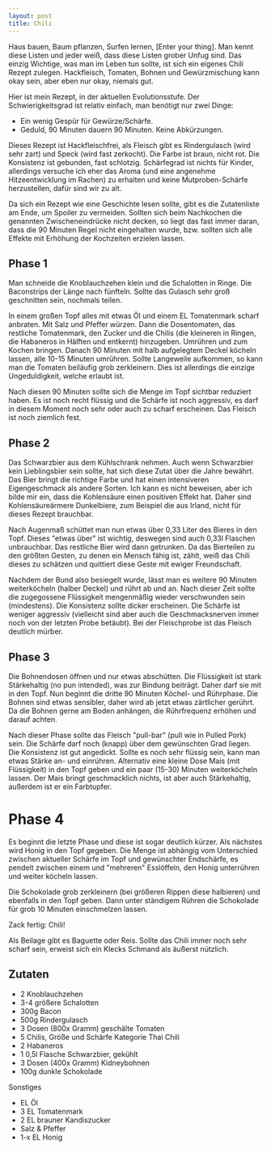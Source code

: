 ```yaml
---
layout: post
title: Chili
---
```


Haus bauen, Baum pflanzen, Surfen lernen, [Enter your thing]. Man kennt diese Listen und jeder weiß, dass diese Listen grober Unfug sind. Das einzig Wichtige, was man im Leben tun sollte, ist sich ein eigenes Chili Rezept zulegen. Hackfleisch, Tomaten, Bohnen und Gewürzmischung kann okay sein, aber eben nur okay, niemals gut.

Hier ist mein Rezept, in der aktuellen Evolutionsstufe. Der Schwierigkeitsgrad ist relativ einfach, man benötigt nur zwei Dinge:

* Ein wenig Gespür für Gewürze/Schärfe.
* Geduld, 90 Minuten dauern 90 Minuten. Keine Abkürzungen.

Dieses Rezept ist Hackfleischfrei, als Fleisch gibt es Rindergulasch (wird sehr zart) und Speck (wird fast zerkocht). Die Farbe ist braun, nicht rot. Die Konsistenz ist gebunden, fast schlotzig. Schärfegrad ist nichts für Kinder, allerdings versuche ich eher das Aroma (und eine angenehme Hitzeentwicklung im Rachen) zu erhalten und keine Mutproben-Schärfe herzustellen, dafür sind wir zu alt.

<!--more-->

Da sich ein Rezept wie eine Geschichte lesen sollte, gibt es die Zutatenliste am Ende, um Spoiler zu vermeiden. Sollten sich beim Nachkochen die genannten Zwischeneindrücke nicht decken, so liegt das fast immer daran, dass die 90 Minuten Regel nicht eingehalten wurde, bzw. sollten sich alle Effekte mit Erhöhung der Kochzeiten erzielen lassen.

## Phase 1

Man schneide die Knoblauchzehen klein und die Schalotten in Ringe. Die Baconstrips der Länge nach fünfteln. Sollte das Gulasch sehr groß geschnitten sein, nochmals teilen.

In einem großen Topf alles mit etwas Öl und einem EL Tomatenmark scharf anbraten. Mit Salz und Pfeffer würzen. Dann die Dosentomaten, das restliche Tomatenmark, den Zucker und die Chilis (die kleineren in Ringen, die Habaneros in Hälften und entkernt) hinzugeben. Umrühren und zum Kochen bringen. Danach 90 Minuten mit halb aufgelegtem Deckel köcheln lassen, alle 10-15 Minuten umrühren. Sollte Langeweile aufkommen, so kann man die Tomaten beiläufig grob zerkleinern. Dies ist allerdings die einzige Ungeduldigkeit, welche erlaubt ist.

Nach diesen 90 Minuten sollte sich die Menge im Topf sichtbar reduziert haben. Es ist noch recht flüssig und die Schärfe ist noch aggressiv, es darf in diesem Moment noch sehr oder auch zu scharf erscheinen. Das Fleisch ist noch ziemlich fest.

## Phase 2

Das Schwarzbier aus dem Kühlschrank nehmen. Auch wenn Schwarzbier kein Lieblingsbier sein sollte, hat sich diese Zutat über die Jahre bewährt. Das Bier bringt die richtige Farbe und hat einen intensiveren Eigengeschmack als andere Sorten. Ich kann es nicht beweisen, aber ich bilde mir ein, dass die Kohlensäure einen positiven Effekt hat. Daher sind Kohlensäureärmere Dunkelbiere, zum Beispiel die aus Irland, nicht für dieses Rezept brauchbar.

Nach Augenmaß schüttet man nun etwas über 0,33 Liter des Bieres in den Topf. Dieses "etwas über" ist wichtig, deswegen sind auch 0,33l Flaschen unbrauchbar. Das restliche Bier wird dann getrunken. Da das Bierteilen zu den größten Gesten, zu denen ein Mensch fähig ist, zählt, weiß das Chili dieses zu schätzen und quittiert diese Geste mit ewiger Freundschaft.

Nachdem der Bund also besiegelt wurde, lässt man es weitere 90 Minuten weiterköcheln (halber Deckel) und rührt ab und an. Nach dieser Zeit sollte die zugegossene Flüssigkeit mengenmäßig wieder verschwunden sein (mindestens). Die Konsistenz sollte dicker erscheinen. Die Schärfe ist weniger aggressiv (vielleicht sind aber auch die Geschmacksnerven immer noch von der letzten Probe betäubt). Bei der Fleischprobe ist das Fleisch deutlich mürber.

## Phase 3

Die Bohnendosen öffnen und nur etwas abschütten. Die Flüssigkeit ist stark Stärkehaltig (no pun intended), was zur Bindung beiträgt. Daher darf sie mit in den Topf. Nun beginnt die dritte 90 Minuten Köchel- und Rührphase. Die Bohnen sind etwas sensibler, daher wird ab jetzt etwas zärtlicher gerührt. Da die Bohnen gerne am Boden anhängen, die Rührfrequenz erhöhen und darauf achten.

Nach dieser Phase sollte das Fleisch "pull-bar" (pull wie in Pulled Pork) sein. Die Schärfe darf noch (knapp) über dem gewünschten Grad liegen. Die Konsistenz ist gut angedickt. Sollte es noch sehr flüssig sein, kann man etwas Stärke an- und einrühren. Alternativ eine kleine Dose Mais (mit Flüssigkeit) in den Topf geben und ein paar (15-30) Minuten weiterköcheln lassen. Der Mais bringt geschmacklich nichts, ist aber auch Stärkehaltig, außerdem ist er ein Farbtupfer.

# Phase 4

Es beginnt die letzte Phase und diese ist sogar deutlich kürzer. Als nächstes wird Honig in den Topf gegeben. Die Menge ist abhängig vom Unterschied zwischen aktueller Schärfe im Topf und gewünschter Endschärfe, es pendelt zwischen einem und "mehreren" Esslöffeln, den Honig unterrühren und weiter köcheln lassen.

Die Schokolade grob zerkleinern (bei größeren Rippen diese halbieren) und ebenfalls in den Topf geben. Dann unter ständigem Rühren die Schokolade für grob 10 Minuten einschmelzen lassen.

Zack fertig: Chili!

Als Beilage gibt es Baguette oder Reis. Sollte das Chili immer noch sehr scharf sein, erweist sich ein Klecks Schmand als äußerst nützlich.

## Zutaten

* 2 Knoblauchzehen
* 3-4 größere Schalotten
* 300g Bacon
* 500g Rindergulasch
* 3 Dosen (800x Gramm) geschälte Tomaten
* 5 Chilis, Größe und Schärfe Kategorie Thai Chili
* 2 Habaneros
* 1 0,5l Flasche Schwarzbier, gekühlt
* 3 Dosen (400x Gramm) Kidneybohnen
* 100g dunkle Schokolade

Sonstiges

* EL Öl
* 3 EL Tomatenmark
* 2 EL brauner Kandiszucker
* Salz & Pfeffer
* 1-x EL Honig
